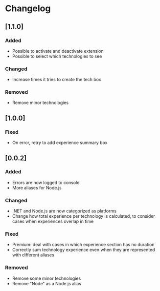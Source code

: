 # Changelog

## [1.1.0]

### Added
* Possible to activate and deactivate extension
* Possible to select which technologies to see

### Changed
* Increase times it tries to create the tech box

### Removed
* Remove minor technologies

## [1.0.0]

### Fixed
* On error, retry to add experience summary box

## [0.0.2]

### Added
* Errors are now logged to console
* More aliases for Node.js

### Changed
* .NET and Node.js are now categorized as platforms
* Change how total experience per technology is calculated, to consider cases when experiences overlap in time

### Fixed
* Premium: deal with cases in which experience section has no duration
* Correctly sum technology experience even when they are represented with different aliases

### Removed
* Remove some minor technologies
* Remove "Node" as a Node.js alias

